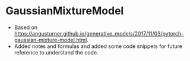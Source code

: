# GaussianMixtureModel

* Based on https://angusturner.github.io/generative_models/2017/11/03/pytorch-gaussian-mixture-model.html.
* Added notes and formulas and added some code snippets for future reference to understand the code. 
